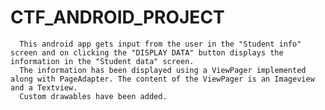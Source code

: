 # CTF_ANDROID_PROJECT
      This android app gets input from the user in the "Student info" screen and on clicking the "DISPLAY DATA" button displays the information in the "Student data" screen.
      The information has been displayed using a ViewPager implemented along with PageAdapter. The content of the ViewPager is an Imageview  and a Textview.
      Custom drawables have been added.

